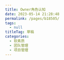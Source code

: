 ```yaml
---
title: Owner角色认知
date: 2023-05-14 21:28:48
permalink: /pages/b18505/
tags: 
  - null
titleTag: 草稿
categories: 
  - 软素质
  - 团队管理
  - 项目管理
---
```

